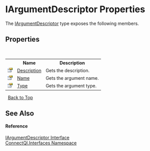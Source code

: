 # IArgumentDescriptor Properties
 

The <a href="T_ConnectQl_Interfaces_IArgumentDescriptor">IArgumentDescriptor</a> type exposes the following members.


## Properties
&nbsp;<table><tr><th></th><th>Name</th><th>Description</th></tr><tr><td>![Public property](media/pubproperty.gif "Public property")</td><td><a href="P_ConnectQl_Interfaces_IArgumentDescriptor_Description">Description</a></td><td>
Gets the description.</td></tr><tr><td>![Public property](media/pubproperty.gif "Public property")</td><td><a href="P_ConnectQl_Interfaces_IArgumentDescriptor_Name">Name</a></td><td>
Gets the argument name.</td></tr><tr><td>![Public property](media/pubproperty.gif "Public property")</td><td><a href="P_ConnectQl_Interfaces_IArgumentDescriptor_Type">Type</a></td><td>
Gets the argument type.</td></tr></table>&nbsp;
<a href="#iargumentdescriptor-properties">Back to Top</a>

## See Also


#### Reference
<a href="T_ConnectQl_Interfaces_IArgumentDescriptor">IArgumentDescriptor Interface</a><br /><a href="N_ConnectQl_Interfaces">ConnectQl.Interfaces Namespace</a><br />